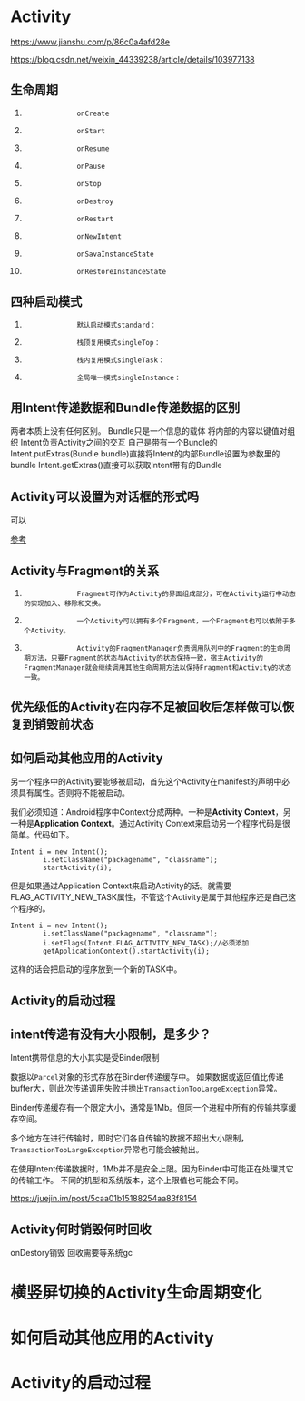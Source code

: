 #			Activity

https://www.jianshu.com/p/86c0a4afd28e

https://blog.csdn.net/weixin_44339238/article/details/103977138

##				生命周期

1. 					onCreate 
1. 					onStart 
1. 					onResume 
1. 					onPause 
1. 					onStop 
1. 					onDestroy 
1. 					onRestart 
1. 					onNewIntent
1. 					onSavaInstanceState 
1. 					onRestoreInstanceState  

##	 				四种启动模式

1. 					默认启动模式standard：
1. 					栈顶复用模式singleTop：
1. 					栈内复用模式singleTask：
1. 					全局唯一模式singleInstance：

##	 				用Intent传递数据和Bundle传递数据的区别

两者本质上没有任何区别。
Bundle只是一个信息的载体 将内部的内容以键值对组织 
Intent负责Activity之间的交互 自己是带有一个Bundle的
Intent.putExtras(Bundle bundle)直接将Intent的内部Bundle设置为参数里的bundle
Intent.getExtras()直接可以获取Intent带有的Bundle

##	 				Activity可以设置为对话框的形式吗

可以

[参考](https://cloud.tencent.com/developer/article/1151676)

##	 				Activity与Fragment的关系

1. 					Fragment可作为Activity的界面组成部分，可在Activity运行中动态的实现加入、移除和交换。
1. 					一个Activity可以拥有多个Fragment，一个Fragment也可以依附于多个Activity。
1. 					Activity的FragmentManager负责调用队列中的Fragment的生命周期方法，只要Fragment的状态与Activity的状态保持一致，宿主Activity的FragmentManager就会继续调用其他生命周期方法以保持Fragment和Activity的状态一致。

##	 				优先级低的Activity在内存不足被回收后怎样做可以恢复到销毁前状态

##	 				如何启动其他应用的Activity

另一个程序中的Activity要能够被启动，首先这个Activity在manifest的声明中必须具有<intent-filter>属性。否则将不能被启动。

我们必须知道：Android程序中Context分成两种。一种是**Activity Context**，另一种是**Application Context**。通过Activity Context来启动另一个程序代码是很简单。代码如下。

```
Intent i = new Intent();
    	i.setClassName("packagename", "classname");
    	startActivity(i);
```

但是如果通过Application Context来启动Activity的话。就需要FLAG_ACTIVITY_NEW_TASK属性，不管这个Activity是属于其他程序还是自己这个程序的。

```
Intent i = new Intent();
    	i.setClassName("packagename", "classname");
    	i.setFlags(Intent.FLAG_ACTIVITY_NEW_TASK);//必须添加
    	getApplicationContext().startActivity(i);
```

这样的话会把启动的程序放到一个新的TASK中。

##	 				Activity的启动过程

##	 				intent传递有没有大小限制，是多少？

Intent携带信息的大小其实是受Binder限制

数据以`Parcel`对象的形式存放在Binder传递缓存中。 如果数据或返回值比传递buffer大，则此次传递调用失败并抛出`TransactionTooLargeException`异常。

Binder传递缓存有一个限定大小，通常是1Mb。但同一个进程中所有的传输共享缓存空间。

多个地方在进行传输时，即时它们各自传输的数据不超出大小限制，`TransactionTooLargeException`异常也可能会被抛出。

在使用Intent传递数据时，1Mb并不是安全上限。因为Binder中可能正在处理其它的传输工作。 不同的机型和系统版本，这个上限值也可能会不同。

https://juejin.im/post/5caa01b15188254aa83f8154

## Activity何时销毁何时回收

onDestory销毁 回收需要等系统gc

# 横竖屏切换的Activity生命周期变化

# 如何启动其他应用的Activity

# Activity的启动过程